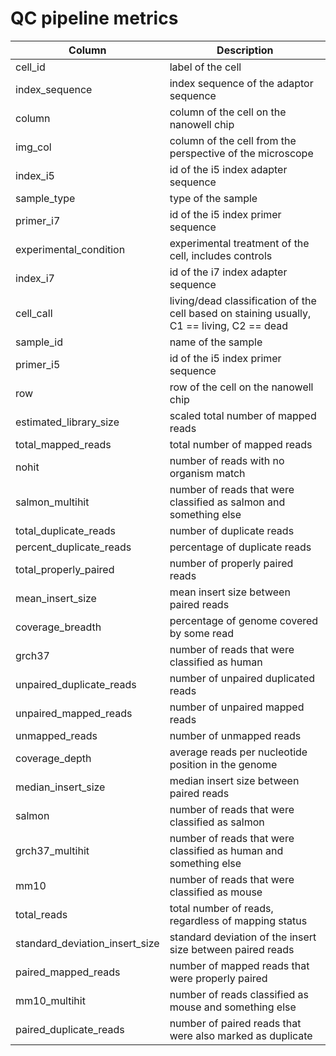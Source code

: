 # QC pipeline metrics

|Column|Description|
|------|-----------|
|cell_id|label of the cell|
|index_sequence|index sequence of the adaptor sequence|
|column|column of the cell on the nanowell chip|
|img_col|column of the cell from the perspective of the microscope|
|index_i5|id of the i5 index adapter sequence|
|sample_type|type of the sample|
|primer_i7|id of the i5 index primer sequence|
|experimental_condition|experimental treatment of the cell, includes controls|
|index_i7|id of the i7 index adapter sequence|
|cell_call|living/dead classification of the cell based on staining usually, C1 == living, C2 == dead|
|sample_id|name of the sample|
|primer_i5|id of the i5 index primer sequence|
|row|row of the cell on the nanowell chip|
|estimated_library_size|scaled total number of mapped reads|
|total_mapped_reads|total number of mapped reads|
|nohit|number of reads with no organism match|
|salmon_multihit|number of reads that were classified as salmon and something else|
|total_duplicate_reads|number of duplicate reads|
|percent_duplicate_reads|percentage of duplicate reads|
|total_properly_paired|number of properly paired reads|
|mean_insert_size|mean insert size between paired reads|
|coverage_breadth|percentage of genome covered by some read|
|grch37|number of reads that were classified as human|
|unpaired_duplicate_reads|number of unpaired duplicated reads|
|unpaired_mapped_reads|number of unpaired mapped reads|
|unmapped_reads|number of unmapped reads|
|coverage_depth|average reads per nucleotide position in the genome|
|median_insert_size|median insert size between paired reads|
|salmon|number of reads that were classified as salmon|
|grch37_multihit|number of reads that were classified as human and something else|
|mm10|number of reads that were classified as mouse|
|total_reads|total number of reads, regardless of mapping status|
|standard_deviation_insert_size|standard deviation of the insert size between paired reads|
|paired_mapped_reads|number of mapped reads that were properly paired|
|mm10_multihit|number of reads classified as mouse and something else|
|paired_duplicate_reads|number of paired reads that were also marked as duplicate|
